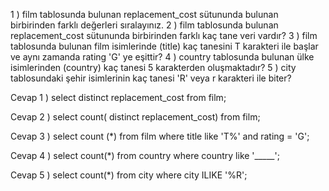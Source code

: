 1 ) film tablosunda bulunan replacement_cost sütununda bulunan birbirinden farklı değerleri sıralayınız.
2 ) film tablosunda bulunan replacement_cost sütununda birbirinden farklı kaç tane veri vardır?
3 ) film tablosunda bulunan film isimlerinde (title) kaç tanesini T karakteri ile başlar ve aynı zamanda rating 'G' ye eşittir?
4 ) country tablosunda bulunan ülke isimlerinden (country) kaç tanesi 5 karakterden oluşmaktadır?
5 ) city tablosundaki şehir isimlerinin kaç tanesi 'R' veya r karakteri ile biter?





Cevap 1 ) select distinct replacement_cost from film;

Cevap 2 ) select count( distinct replacement_cost) from film;

Cevap 3 ) select count (*) from film where title like 'T%' and rating = 'G';

Cevap 4 ) select count(*) from country where country like '_____';

Cevap 5 ) select count(*) from city  where city ILIKE '%R';

